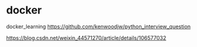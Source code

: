 # docker
docker_learning
https://github.com/kenwoodjw/python_interview_question


https://blog.csdn.net/weixin_44571270/article/details/106577032
